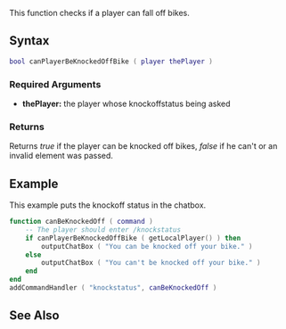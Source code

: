 This function checks if a player can fall off bikes.

Syntax
------

``` lua
bool canPlayerBeKnockedOffBike ( player thePlayer )         
```

### Required Arguments

-   **thePlayer:** the player whose knockoffstatus being asked

### Returns

Returns *true* if the player can be knocked off bikes, *false* if he can't or an invalid element was passed.

Example
-------

This example puts the knockoff status in the chatbox.

``` lua
function canBeKnockedOff ( command )
    -- The player should enter /knockstatus
    if canPlayerBeKnockedOffBike ( getLocalPlayer() ) then
        outputChatBox ( "You can be knocked off your bike." )
    else
        outputChatBox ( "You can't be knocked off your bike." )
    end
end
addCommandHandler ( "knockstatus", canBeKnockedOff )
```

See Also
--------
